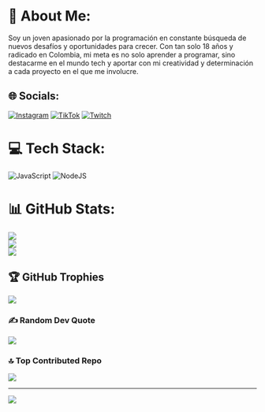 # 💫 About Me:
Soy un joven apasionado por la programación en constante búsqueda de nuevos desafíos y oportunidades para crecer. Con tan solo 18 años y radicado en Colombia, mi meta es no solo aprender a programar, sino destacarme en el mundo tech y aportar con mi creatividad y determinación a cada proyecto en el que me involucre. 


## 🌐 Socials:
[![Instagram](https://img.shields.io/badge/Instagram-%23E4405F.svg?logo=Instagram&logoColor=white)](https://instagram.com/mleyton_) [![TikTok](https://img.shields.io/badge/TikTok-%23000000.svg?logo=TikTok&logoColor=white)](https://tiktok.com/@mateoleyton) [![Twitch](https://img.shields.io/badge/Twitch-%239146FF.svg?logo=Twitch&logoColor=white)](https://twitch.tv/maxteo1_1_7) 

# 💻 Tech Stack:
![JavaScript](https://img.shields.io/badge/javascript-%23323330.svg?style=for-the-badge&logo=javascript&logoColor=%23F7DF1E) ![NodeJS](https://img.shields.io/badge/node.js-6DA55F?style=for-the-badge&logo=node.js&logoColor=white)
# 📊 GitHub Stats:
![](https://github-readme-stats.vercel.app/api?username=Mleyton&theme=radical&hide_border=false&include_all_commits=false&count_private=false)<br/>
![](https://github-readme-streak-stats.herokuapp.com/?user=Mleyton&theme=radical&hide_border=false)<br/>
![](https://github-readme-stats.vercel.app/api/top-langs/?username=Mleyton&theme=radical&hide_border=false&include_all_commits=false&count_private=false&layout=compact)

## 🏆 GitHub Trophies
![](https://github-profile-trophy.vercel.app/?username=Mleyton&theme=radical&no-frame=false&no-bg=true&margin-w=4)

### ✍️ Random Dev Quote
![](https://quotes-github-readme.vercel.app/api?type=horizontal&theme=radical)

### 🔝 Top Contributed Repo
![](https://github-contributor-stats.vercel.app/api?username=Mleyton&limit=5&theme=radical&combine_all_yearly_contributions=true)

---
[![](https://visitcount.itsvg.in/api?id=Mleyton&icon=0&color=0)](https://visitcount.itsvg.in)

<!-- Proudly created with GPRM ( https://gprm.itsvg.in ) -->
